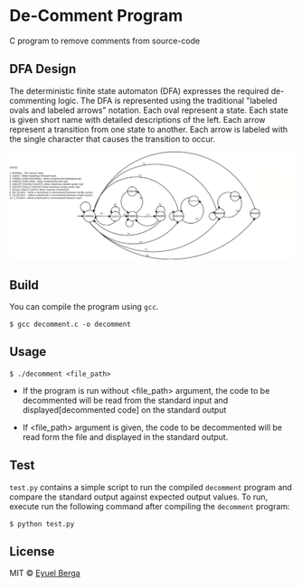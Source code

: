 # De-Comment Program

C program to remove comments from source-code

## DFA Design

The deterministic finite state automaton (DFA) expresses the required de-commenting logic. The DFA is represented using the traditional "labeled ovals and labeled arrows" notation. Each oval represent a state. Each state is given short name with detailed descriptions of the left. Each arrow represent a transition from one state to another. Each arrow is labeled with the single character that causes the transition to occur.

![deterministic finite state automaton (DFA)](assets/dfa.png "DFA")

## Build

You can compile the program using `gcc`.

```shell
$ gcc decomment.c -o decomment
```

## Usage

```shell
$ ./decomment <file_path>
```

- If the program is run without <file_path> argument, the code to be decommented will be read from the
  standard input and displayed[decommented code] on the standard output

- If <file_path> argument is given, the code to be decommented will be read form the file and displayed in
  the standard output.

## Test

`test.py` contains a simple script to run the compiled `decomment` program and compare the standard output
against expected output values. To run, execute run the following command after compiling the `decomment`
program:

```shell
$ python test.py
```

## License

MIT © [Eyuel Berga](https://github.com/eyuelberga)
